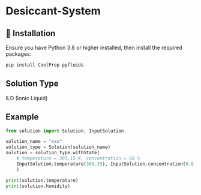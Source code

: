 # Desiccant-System

## 🔧 Installation

Ensure you have Python 3.8 or higher installed, then install the required packages:

```bash
pip install CoolProp pyfluids
```


## Solution Type

ILD (Ionic Liquid)


## Example

```python
from solution import Solution, InputSolution

solution_name = "xxx"
solution_type = Solution(solution_name)
solution = solution_type.withState(
    # temperature = 303.15 K, concentration = 80 %
    InputSolution.temperature(303.15), InputSolution.concentration(0.8)
    )

print(solution.temperature)
print(solution.humidity)
```
